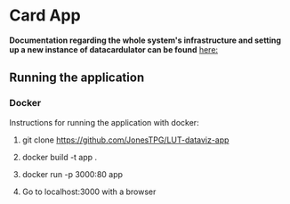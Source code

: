 # Card App

**Documentation regarding the whole system's infrastructure and setting up a new instance of datacardulator can be found** [here:](./misc/docs/INSTALLATION.md)

## Running the application

### Docker

Instructions for running the application with docker:

1. git clone https://github.com/JonesTPG/LUT-dataviz-app

2. docker build -t app .

3. docker run -p 3000:80 app

4. Go to localhost:3000 with a browser
